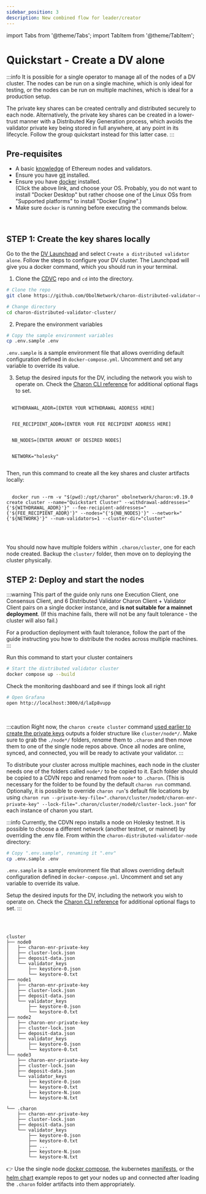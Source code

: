 ```yaml
---
sidebar_position: 3
description: New combined flow for leader/creator 
---
```

import Tabs from '@theme/Tabs';
import TabItem from '@theme/TabItem';

# Quickstart - Create a DV alone

:::info
It is possible for a single operator to manage all of the nodes of a DV cluster. The nodes can be run on a single machine, which is only ideal for testing, or the nodes can be run on multiple machines, which is ideal for a production setup. 

The private key shares can be created centrally and distributed securely to each node. Alternatively, the private key shares can be created in a lower-trust manner with a Distributed Key Generation process, which avoids the validator private key being stored in full anywhere, at any point in its lifecycle. Follow the group quickstart instead for this latter case.
:::

## Pre-requisites
  <ul>
    <li>A basic <a href="https://docs.ethstaker.cc/ethstaker-knowledge-base/" target="_blank">knowledge</a> of Ethereum nodes and validators.</li>
    <li>Ensure you have <a href="https://git-scm.com/downloads" target="_blank">git</a> installed.</li>
    <li>Ensure you have <a href="https://docs.docker.com/engine/install/" target="_blank">docker</a> installed. 
    <br />(Click the above link, and choose your OS. Probably, you do not want to install "Docker Desktop" but rather choose one of the Linux OSs from "Supported platforms" to install "Docker Engine".)</li>
    <li>Make sure <code>docker</code> is running before executing the commands below.</li>
  </ul>

<br />

## STEP 1: Create the key shares locally

<Tabs groupId="Launchpad-other">
  <TabItem value="Launchpad" label="Launchpad" default>
Go to the the <a href="https://docs.obol.tech/docs/dvl/intro#dv-launchpad-links">DV Launchpad</a> and select <code>Create a distributed validator alone</code>. Follow the steps to configure your DV cluster. The Launchpad will give you a docker command, which you should run in your terminal.
  </TabItem>
  <TabItem value="CLI" label="CLI">
    
    
1. Clone the <a href="https://github.com/ObolNetwork/charon-distributed-validator-cluster.git">CDVC</a> repo and `cd` into the directory.

  ```sh
  # Clone the repo
  git clone https://github.com/ObolNetwork/charon-distributed-validator-cluster.git

  # Change directory
  cd charon-distributed-validator-cluster/
  ```

2. Prepare the environment variables

```sh
# Copy the sample environment variables
cp .env.sample .env
```
`.env.sample` is a sample environment file that allows overriding default configuration defined in `docker-compose.yml`. Uncomment and set any variable to override its value.

3. Setup the desired inputs for the DV, including the network you wish to operate on. Check the [Charon CLI reference](../charon/charon-cli-reference.md) for additional optional flags to set.

<pre>
  <code>
  WITHDRAWAL_ADDR=[ENTER YOUR WITHDRAWAL ADDRESS HERE]
  <br/>
  FEE_RECIPIENT_ADDR=[ENTER YOUR FEE RECIPIENT ADDRESS HERE]
  <br/>
  NB_NODES=[ENTER AMOUNT OF DESIRED NODES]
  <br/>
  NETWORK="holesky"
  </code>
</pre>
Then, run this command to create all the key shares and cluster artifacts locally:
<pre>
  <code>
  docker run --rm -v "$(pwd):/opt/charon" obolnetwork/charon:v0.19.0 create cluster --name="Quickstart Cluster" --withdrawal-addresses="{'${WITHDRAWAL_ADDR}'}" --fee-recipient-addresses="{'${FEE_RECIPIENT_ADDR}'}" --nodes="{'${NB_NODES}'}" --network="{'${NETWORK}'}" --num-validators=1 --cluster-dir="cluster"
  </code>
</pre>
  </TabItem>
</Tabs>
<br />

You should now have multiple folders within `.charon/cluster`, one for each node created. Backup the `cluster/` folder, then move on to deploying the cluster physically.

## STEP 2: Deploy and start the nodes

<Tabs groupId="Local nodes-distributed nodes">
  <TabItem value="Run nodes on a single machine" label="Run nodes on a single machine" default>

:::warning
This part of the guide only runs one Execution Client, one Consensus Client, and 6 Distributed Validator Charon Client + Validator Client pairs on a single docker instance, and **is not suitable for a mainnet deployment**. (If this machine fails, there will not be any fault tolerance - the cluster will also fail.)

For a production deployment with fault tolerance, follow the part of the guide instructing you how to distribute the nodes across multiple machines. 
:::

Run this command to start your cluster containers

```sh
# Start the distributed validator cluster
docker compose up --build
```
Check the monitoring dashboard and see if things look all right

```sh
# Open Grafana
open http://localhost:3000/d/laEp8vupp
```

<br />
  </TabItem>
  <TabItem value="Run the nodes on many machines" label="Run the nodes on many machines">

:::caution
Right now, the `charon create cluster` command [used earlier to create the private keys](./create-keys) outputs a folder structure like `cluster/node*/`. Make sure to grab the `./node*/` folders, *rename* them to `.charon` and then move them to one of the single node repos above. Once all nodes are online, synced, and connected, you will be ready to activate your validator.
:::

To distribute your cluster across multiple machines, each node in the cluster needs one of the folders called `node*/` to be copied to it. Each folder should be copied to a CDVN repo and renamed from `node*` to `.charon`. (This is necessary for the folder to be found by the default `charon run` command. Optionally, it is possible to override `charon run`'s default file locations by using `charon run --private-key-file=".charon/cluster/node0/charon-enr-private-key" --lock-file=".charon/cluster/node0/cluster-lock.json"` for each instance of charon you start.

:::info
  Currently, the CDVN repo installs a node on Holesky testnet. It is possible to choose a different network (another testnet, or mainnet) by overriding the .env file. 
  From within the ```charon-distributed-validator-node``` directory:
  ```sh
  # Copy ".env.sample", renaming it ".env"
  cp .env.sample .env
  ```
  `.env.sample` is a sample environment file that allows overriding default configuration defined in `docker-compose.yml`. Uncomment and set any variable to override its value.

  Setup the desired inputs for the DV, including the network you wish to operate on. Check the [Charon CLI reference](../charon/charon-cli-reference.md) for additional optional flags to set.
:::

<br />

```log title="Output from create cluster"

cluster
├── node0
│   ├── charon-enr-private-key
│   ├── cluster-lock.json
│   ├── deposit-data.json
│   └── validator_keys
│       ├── keystore-0.json
│       └── keystore-0.txt
├── node1
│   ├── charon-enr-private-key
│   ├── cluster-lock.json
│   ├── deposit-data.json
│   └── validator_keys
│       ├── keystore-0.json
│       └── keystore-0.txt
├── node2
│   ├── charon-enr-private-key
│   ├── cluster-lock.json
│   ├── deposit-data.json
│   └── validator_keys
│       ├── keystore-0.json
│       └── keystore-0.txt
└── node3
    ├── charon-enr-private-key
    ├── cluster-lock.json
    ├── deposit-data.json
    └── validator_keys
        ├── keystore-0.json
        └── keystore-0.txt
        ├── keystore-N.json
        └── keystore-N.txt

```

```log title="Folder structure to be placed on each DV node"
└── .charon
    ├── charon-enr-private-key
    ├── cluster-lock.json
    ├── deposit-data.json
    └── validator_keys
        ├── keystore-0.json
        ├── keystore-0.txt
        ├── ...
        ├── keystore-N.json
        └── keystore-N.txt
```

:point_right: Use the single node [docker compose](https://github.com/ObolNetwork/charon-distributed-validator-node), the kubernetes [manifests](https://github.com/ObolNetwork/charon-k8s-distributed-validator-node), or the [helm chart](https://github.com/ObolNetwork/helm-charts) example repos to get your nodes up and connected after loading the `.charon` folder artifacts into them appropriately.



  </TabItem>
</Tabs>